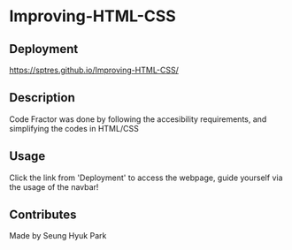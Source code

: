 # Improving-HTML-CSS

## Deployment
https://sptres.github.io/Improving-HTML-CSS/

## Description
Code Fractor was done by following the accesibility requirements, and simplifying the codes in HTML/CSS

## Usage
Click the link from 'Deployment' to access the webpage, guide yourself via the usage of the navbar!

## Contributes
Made by Seung Hyuk Park
